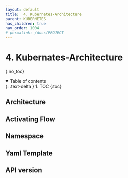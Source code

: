 ```yaml
---
layout: default
title:  4. Kubernetes-Architecture
parent: KUBERNETES
has_children: true
nav_order: 1004
# permalink: /docs/PROJECT
---
```


# 4. Kubernates-Architecture
{:no_toc}

<details open markdown="block">  
  <summary>
    Table of contents
  </summary>
  {: .text-delta }
1. TOC  
{:toc}
</details>  

## Architecture

## Activating Flow

## Namespace

## Yaml Template  

## API version  

## 